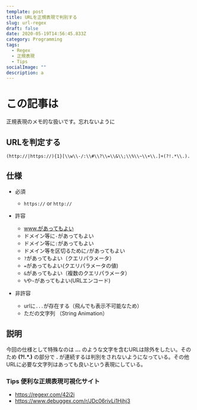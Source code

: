 ```yaml
---
template: post
title: URLを正規表現で判別する
slug: url-regex
draft: false
date: 2020-05-19T14:56:45.833Z
category: Programming
tags:
  - Regex
  - 正規表現
  - Tips
socialImage: ""
description: a
---
```

# この記事は

正規表現のメモ的な扱いです。忘れないように

## URLを判定する

```
(http://|https://){1}[\\w\\-/:\\#\\?\\=\\&\\;\\%\\~\\+\\.]+(?!.*\\.).
```

## 仕様

* 必須

  * `https://` or `http://`
* 許容
  * www.があってもよい
  * ドメイン等に`-`があってもよい
  * ドメイン等に`:`があってもよい
  * ドメイン等を区切るために`/`があってもよい
  * `?`があってもよい（クエリパラメータ）
  * `=`があってもよい(クエリパラメータの値)
  * `&`があってもよい（複数のクエリパラメータ）
  * `%`や`~`があってもよい(URLエンコード)
* 非許容
  * urlに`...`が存在する（飛んでも表示不可能なため）
  * ただの文字列 （String Animation）

## 説明

今回の仕様として特殊なのは **...** のような文字を含むURLは除外をしたい。そのため **(?!.*\.)** の部分で **.** が連続するは判別をされないようになっている。その他URLに必要な文字列はあっても良いという表現にしている。

### Tips 便利な正規表現可視化サイト

* https://regexr.com/42i2i
* https://www.debuggex.com/r/JDc06rivLi1Hjhj3